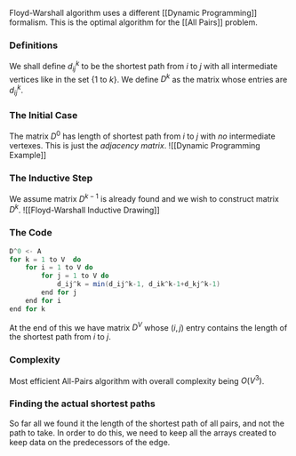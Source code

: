 Floyd-Warshall algorithm uses a different [[Dynamic Programming]] formalism. This is the optimal algorithm for the [[All Pairs]] problem.

### Definitions
We shall define $d_{ij}^k$ to be the shortest path from $i$ to $j$ with all intermediate vertices like in the set {1 to $k$}. We define $D^k$ as the matrix whose entries are $d_{ij}^k$.

### The Initial Case
The matrix $D^0$ has length of shortest path from $i$ to $j$ with *no* intermediate vertexes. This is just the *adjacency matrix*.
![[Dynamic Programming Example]]

### The Inductive Step
We assume matrix $D^{k-1}$ is already found and we wish to construct matrix $D^k$.
![[Floyd-Warshall Inductive Drawing]]

### The Code
```java
D^0 <- A
for k = 1 to V  do
	for i = 1 to V do
		for j = 1 to V do
			d_ij^k = min(d_ij^k-1, d_ik^k-1+d_kj^k-1)
		end for j
	end for i
end for k
```
At the end of this we have matrix $D^V$ whose $(i, j)$ entry contains the length of the shortest path from $i$ to $j$.
### Complexity
Most efficient All-Pairs algorithm with overall complexity being $O(V^3)$.

### Finding the actual shortest paths
So far all we found it the length of the shortest path of all pairs, and not the path to take. In order to do this, we need to keep all the arrays created to keep data on the predecessors of the edge.


















